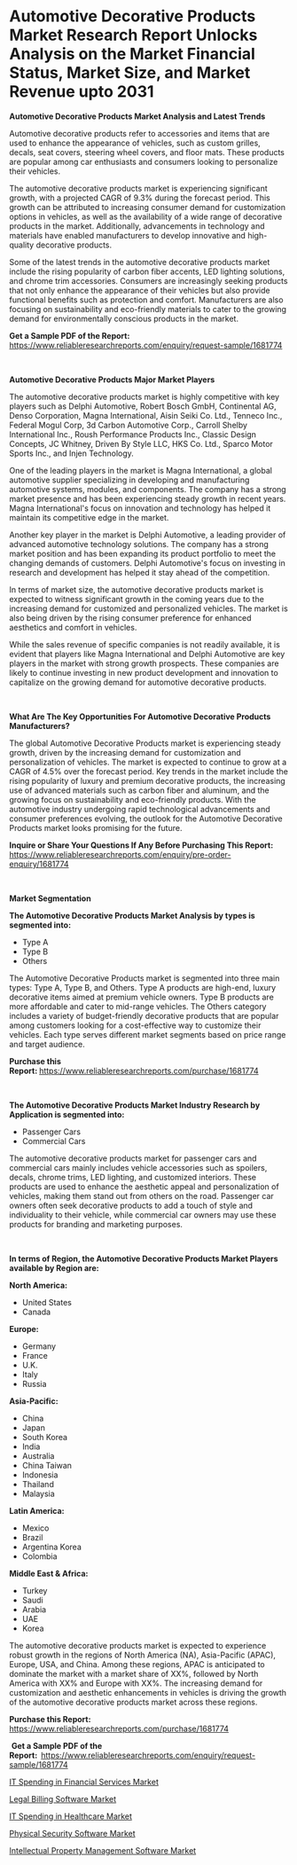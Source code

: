 <p><h1>Automotive Decorative Products Market Research Report Unlocks Analysis on the Market Financial Status, Market Size, and Market Revenue upto 2031</h1></p><p><strong>Automotive Decorative Products Market Analysis and Latest Trends</strong></p>
<p><p>Automotive decorative products refer to accessories and items that are used to enhance the appearance of vehicles, such as custom grilles, decals, seat covers, steering wheel covers, and floor mats. These products are popular among car enthusiasts and consumers looking to personalize their vehicles.</p><p>The automotive decorative products market is experiencing significant growth, with a projected CAGR of 9.3% during the forecast period. This growth can be attributed to increasing consumer demand for customization options in vehicles, as well as the availability of a wide range of decorative products in the market. Additionally, advancements in technology and materials have enabled manufacturers to develop innovative and high-quality decorative products.</p><p>Some of the latest trends in the automotive decorative products market include the rising popularity of carbon fiber accents, LED lighting solutions, and chrome trim accessories. Consumers are increasingly seeking products that not only enhance the appearance of their vehicles but also provide functional benefits such as protection and comfort. Manufacturers are also focusing on sustainability and eco-friendly materials to cater to the growing demand for environmentally conscious products in the market.</p></p>
<p><strong>Get a Sample PDF of the Report:&nbsp;</strong> <a href="https://www.reliableresearchreports.com/enquiry/request-sample/1681774">https://www.reliableresearchreports.com/enquiry/request-sample/1681774</a></p>
<p>&nbsp;</p>
<p><strong>Automotive Decorative Products Major Market Players</strong></p>
<p><p>The automotive decorative products market is highly competitive with key players such as Delphi Automotive, Robert Bosch GmbH, Continental AG, Denso Corporation, Magna International, Aisin Seiki Co. Ltd., Tenneco Inc., Federal Mogul Corp, 3d Carbon Automotive Corp., Carroll Shelby International Inc., Roush Performance Products Inc., Classic Design Concepts, JC Whitney, Driven By Style LLC, HKS Co. Ltd., Sparco Motor Sports Inc., and Injen Technology.</p><p>One of the leading players in the market is Magna International, a global automotive supplier specializing in developing and manufacturing automotive systems, modules, and components. The company has a strong market presence and has been experiencing steady growth in recent years. Magna International's focus on innovation and technology has helped it maintain its competitive edge in the market.</p><p>Another key player in the market is Delphi Automotive, a leading provider of advanced automotive technology solutions. The company has a strong market position and has been expanding its product portfolio to meet the changing demands of customers. Delphi Automotive's focus on investing in research and development has helped it stay ahead of the competition.</p><p>In terms of market size, the automotive decorative products market is expected to witness significant growth in the coming years due to the increasing demand for customized and personalized vehicles. The market is also being driven by the rising consumer preference for enhanced aesthetics and comfort in vehicles.</p><p>While the sales revenue of specific companies is not readily available, it is evident that players like Magna International and Delphi Automotive are key players in the market with strong growth prospects. These companies are likely to continue investing in new product development and innovation to capitalize on the growing demand for automotive decorative products.</p></p>
<p>&nbsp;</p>
<p><strong>What Are The Key Opportunities For Automotive Decorative Products Manufacturers?</strong></p>
<p><p>The global Automotive Decorative Products market is experiencing steady growth, driven by the increasing demand for customization and personalization of vehicles. The market is expected to continue to grow at a CAGR of 4.5% over the forecast period. Key trends in the market include the rising popularity of luxury and premium decorative products, the increasing use of advanced materials such as carbon fiber and aluminum, and the growing focus on sustainability and eco-friendly products. With the automotive industry undergoing rapid technological advancements and consumer preferences evolving, the outlook for the Automotive Decorative Products market looks promising for the future.</p></p>
<p><strong>Inquire or Share Your Questions If Any Before Purchasing This Report:</strong> <a href="https://www.reliableresearchreports.com/enquiry/pre-order-enquiry/1681774">https://www.reliableresearchreports.com/enquiry/pre-order-enquiry/1681774</a></p>
<p>&nbsp;</p>
<p><strong>Market Segmentation</strong></p>
<p><strong>The Automotive Decorative Products Market Analysis by types is segmented into:</strong></p>
<p><ul><li>Type A</li><li>Type B</li><li>Others</li></ul></p>
<p><p>The Automotive Decorative Products market is segmented into three main types: Type A, Type B, and Others. Type A products are high-end, luxury decorative items aimed at premium vehicle owners. Type B products are more affordable and cater to mid-range vehicles. The Others category includes a variety of budget-friendly decorative products that are popular among customers looking for a cost-effective way to customize their vehicles. Each type serves different market segments based on price range and target audience.</p></p>
<p><strong>Purchase this Report:&nbsp;</strong><a href="https://www.reliableresearchreports.com/purchase/1681774">https://www.reliableresearchreports.com/purchase/1681774</a></p>
<p>&nbsp;</p>
<p><strong>The Automotive Decorative Products Market Industry Research by Application is segmented into:</strong></p>
<p><ul><li>Passenger Cars</li><li>Commercial Cars</li></ul></p>
<p><p>The automotive decorative products market for passenger cars and commercial cars mainly includes vehicle accessories such as spoilers, decals, chrome trims, LED lighting, and customized interiors. These products are used to enhance the aesthetic appeal and personalization of vehicles, making them stand out from others on the road. Passenger car owners often seek decorative products to add a touch of style and individuality to their vehicle, while commercial car owners may use these products for branding and marketing purposes.</p></p>
<p>&nbsp;</p>
<p><strong>In terms of Region, the Automotive Decorative Products Market Players available by Region are:</strong></p>
<p>
    <p> <strong> North America: </strong>
        <ul>
            <li>United States</li>
            <li>Canada</li>
        </ul>
        </p> 
    <p> <strong> Europe: </strong>
        <ul>
            <li>Germany</li>
            <li>France</li>
            <li>U.K.</li>
            <li>Italy</li>
            <li>Russia</li>
        </ul>
        </p> 
    <p> <strong> Asia-Pacific: </strong>
        <ul>
            <li>China</li>
            <li>Japan</li>
            <li>South Korea</li>
            <li>India</li>
            <li>Australia</li>
            <li>China Taiwan</li>
            <li>Indonesia</li>
            <li>Thailand</li>
            <li>Malaysia</li>
        </ul>
        </p> 
    <p> <strong> Latin America: </strong>
        <ul>
            <li>Mexico</li>
            <li>Brazil</li>
            <li>Argentina Korea</li>
            <li>Colombia</li>
        </ul>
        </p> 
    <p> <strong> Middle East & Africa: </strong>
        <ul>
            <li>Turkey</li>
            <li>Saudi</li>
            <li>Arabia</li>
            <li>UAE</li>
            <li>Korea</li>
        </ul>
    </p>
    </p>
<p><p>The automotive decorative products market is expected to experience robust growth in the regions of North America (NA), Asia-Pacific (APAC), Europe, USA, and China. Among these regions, APAC is anticipated to dominate the market with a market share of XX%, followed by North America with XX% and Europe with XX%. The increasing demand for customization and aesthetic enhancements in vehicles is driving the growth of the automotive decorative products market across these regions.</p></p>
<p><strong>Purchase this Report: </strong><a href="https://www.reliableresearchreports.com/purchase/1681774">https://www.reliableresearchreports.com/purchase/1681774</a></p>
<p>&nbsp;<strong>Get a Sample PDF of the Report:&nbsp;&nbsp;</strong><a href="https://www.reliableresearchreports.com/enquiry/request-sample/1681774">https://www.reliableresearchreports.com/enquiry/request-sample/1681774</a></p>
<p><strong></strong></p>
<p><p><a href="https://medium.com/@lawrenceburns7577/it-spending-in-financial-services-market-insights-into-market-cagr-market-trends-and-growth-ac9a40ba86de">IT Spending in Financial Services Market</a></p><p><a href="https://medium.com/@lawrenceburns7577/legal-billing-software-nbsp-market-focuses-on-market-share-size-and-projected-forecast-till-2031-7f0e35f807e6">Legal Billing Software Market</a></p><p><a href="https://medium.com/@lawrenceburns7577/it-spending-in-healthcare-market-outlook-industry-overview-and-forecast-2024-to-2031-418c8aafb908">IT Spending in Healthcare Market</a></p><p><a href="https://medium.com/@lawrenceburns7577/physical-security-software-nbsp-market-focuses-on-market-share-size-and-projected-forecast-till-ddf307141f32">Physical Security Software Market</a></p><p><a href="https://medium.com/@lawrenceburns7577/intellectual-property-management-software-market-research-report-its-history-and-forecast-2024-to-fba286ed51fa">Intellectual Property Management Software Market</a></p></p>